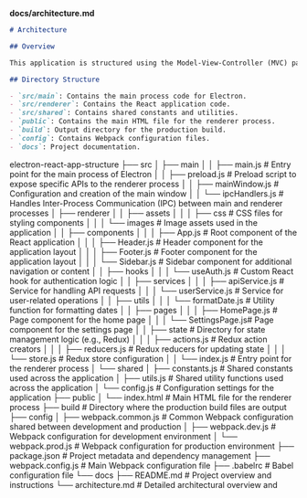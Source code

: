 
**docs/architecture.md**
```markdown
# Architecture

## Overview

This application is structured using the Model-View-Controller (MVC) pattern and a component-based architecture for the React frontend. The main process of Electron is responsible for creating windows and handling system-level events, while the renderer process runs the React application.

## Directory Structure

- `src/main`: Contains the main process code for Electron.
- `src/renderer`: Contains the React application code.
- `src/shared`: Contains shared constants and utilities.
- `public`: Contains the main HTML file for the renderer process.
- `build`: Output directory for the production build.
- `config`: Contains Webpack configuration files.
- `docs`: Project documentation.


```
electron-react-app-structure
├── src
│   ├── main
│   │   ├── main.js             # Entry point for the main process of Electron
│   │   ├── preload.js          # Preload script to expose specific APIs to the renderer process
│   │   ├── mainWindow.js       # Configuration and creation of the main window
│   │   └── ipcHandlers.js      # Handles Inter-Process Communication (IPC) between main and renderer processes
│   ├── renderer
│   │   ├── assets
│   │   │   ├── css            # CSS files for styling components
│   │   │   └── images         # Image assets used in the application
│   │   ├── components
│   │   │   ├── App.js         # Root component of the React application
│   │   │   ├── Header.js      # Header component for the application layout
│   │   │   ├── Footer.js      # Footer component for the application layout
│   │   │   └── Sidebar.js     # Sidebar component for additional navigation or content
│   │   ├── hooks
│   │   │   └── useAuth.js     # Custom React hook for authentication logic
│   │   ├── services
│   │   │   ├── apiService.js  # Service for handling API requests
│   │   │   └── userService.js # Service for user-related operations
│   │   ├── utils
│   │   │   └── formatDate.js  # Utility function for formatting dates
│   │   ├── pages
│   │   │   ├── HomePage.js    # Page component for the home page
│   │   │   └── SettingsPage.js# Page component for the settings page
│   │   ├── state              # Directory for state management logic (e.g., Redux)
│   │   │   ├── actions.js    # Redux action creators
│   │   │   ├── reducers.js   # Redux reducers for updating state
│   │   │   └── store.js      # Redux store configuration
│   │   └── index.js           # Entry point for the renderer process
│   └── shared
│       ├── constants.js       # Shared constants used across the application
│       ├── utils.js           # Shared utility functions used across the application
│       └── config.js          # Configuration settings for the application
├── public
│   └── index.html             # Main HTML file for the renderer process
├── build                      # Directory where the production build files are output
├── config
│   ├── webpack.common.js      # Common Webpack configuration shared between development and production
│   ├── webpack.dev.js         # Webpack configuration for development environment
│   └── webpack.prod.js        # Webpack configuration for production environment
├── package.json               # Project metadata and dependency management
├── webpack.config.js          # Main Webpack configuration file
├── .babelrc                   # Babel configuration file
└── docs
    ├── README.md              # Project overview and instructions
    └── architecture.md        # Detailed architectural overview and
```

